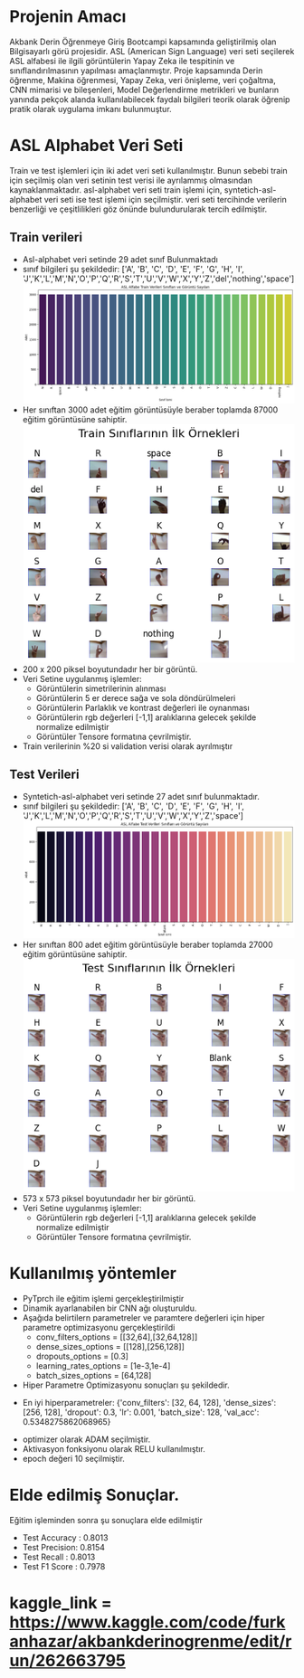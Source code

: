 # Projenin Amacı

Akbank Derin Öğrenmeye Giriş Bootcampi kapsamında geliştirilmiş olan Bilgisayarlı görü projesidir. ASL (American Sign Language) veri seti seçilerek ASL alfabesi ile ilgili görüntülerin Yapay Zeka ile tespitinin ve sınıflandırılmasının yapılması amaçlanmıştır. Proje kapsamında Derin öğrenme, Makina öğrenmesi, Yapay Zeka, veri önişleme, veri çoğaltma, CNN mimarisi ve bileşenleri, Model Değerlendirme metrikleri ve bunların yanında pekçok alanda kullanılabilecek faydalı bilgileri teorik olarak öğrenip pratik olarak uygulama imkanı bulunmuştur.

# ASL Alphabet Veri Seti

Train ve test işlemleri için iki adet veri seti kullanılmıştır. Bunun sebebi train için seçilmiş olan veri setinin test verisi ile ayrılammış olmasından kaynaklanmaktadır. asl-alphabet veri seti train işlemi için, syntetich-asl-alphabet veri seti ise test işlemi için seçilmiştir. veri seti tercihinde verilerin benzerliği ve çeşitlilikleri göz önünde bulundurularak tercih edilmiştir.

## Train verileri

- Asl-alphabet veri setinde 29 adet sınıf Bulunmaktadı
- sınıf bilgileri şu şekildedir:
  ['A', 'B', 'C', 'D', 'E', 'F', 'G', 'H', 'I', 'J','K','L','M','N','O','P','Q','R','S','T','U','V','W','X','Y','Z','del','nothing','space']
  ![img](img/asl_sınıf.png)
- Her sınıftan 3000 adet eğitim görüntüsüyle beraber toplamda 87000 eğitim görüntüsüne sahiptir.
  ![img](img/asl_ornek.png)
- 200 x 200 piksel boyutundadır her bir görüntü.
- Veri Setine uygulanmış işlemler:
  - Görüntülerin simetrilerinin alınması
  - Görüntülerin 5 er derece sağa ve sola döndürülmeleri
  - Görüntülerin Parlaklık ve kontrast değerleri ile oynanması
  - Görüntülerin rgb değerleri [-1,1] aralıklarına gelecek şekilde normalize edilmiştir
  - Görüntüler Tensore formatına çevrilmiştir.
- Train verilerinin %20 si validation verisi olarak ayrılmıştır

## Test Verileri

- Syntetich-asl-alphabet veri setinde 27 adet sınıf bulunmaktadır.
- sınıf bilgileri şu şekildedir:
  ['A', 'B', 'C', 'D', 'E', 'F', 'G', 'H', 'I', 'J','K','L','M','N','O','P','Q','R','S','T','U','V','W','X','Y','Z','space']
  ![img](img/asl_test_sınıf.png)
- Her sınıftan 800 adet eğitim görüntüsüyle beraber toplamda 27000 eğitim görüntüsüne sahiptir.
  ![img](img/asl_test_ornek.png)
- 573 x 573 piksel boyutundadır her bir görüntü.
- Veri Setine uygulanmış işlemler:
  - Görüntülerin rgb değerleri [-1,1] aralıklarına gelecek şekilde normalize edilmiştir
  - Görüntüler Tensore formatına çevrilmiştir.

# Kullanılmış yöntemler

- PyTprch ile eğitim işlemi gerçekleştirilmiştir
- Dinamik ayarlanabilen bir CNN ağı oluşturuldu.
- Aşağıda belirtilern parametreler ve paramtere değerleri için hiper parametre optimizasyonu gerçekleştirildi
  - conv_filters_options = [[32,64],[32,64,128]]
  - dense_sizes_options = [[128],[256,128]]
  - dropouts_options = [0.3]
  - learning_rates_options = [1e-3,1e-4]
  - batch_sizes_options = [64,128]
- Hiper Parametre Optimizasyonu sonuçları şu şekildedir.

* En iyi hiperparametreler:
  {'conv_filters': [32, 64, 128], 'dense_sizes': [256, 128], 'dropout': 0.3, 'lr': 0.001, 'batch_size': 128, 'val_acc': 0.5348275862068965}

- optimizer olarak ADAM seçilmiştir.
- Aktivasyon fonksiyonu olarak RELU kullanılmıştır.
- epoch değeri 10 seçilmiştir.

# Elde edilmiş Sonuçlar.

Eğitim işleminden sonra şu sonuçlara elde edilmiştir

- Test Accuracy : 0.8013
- Test Precision: 0.8154
- Test Recall : 0.8013
- Test F1 Score : 0.7978

# kaggle_link = https://www.kaggle.com/code/furkanhazar/akbankderinogrenme/edit/run/262663795
